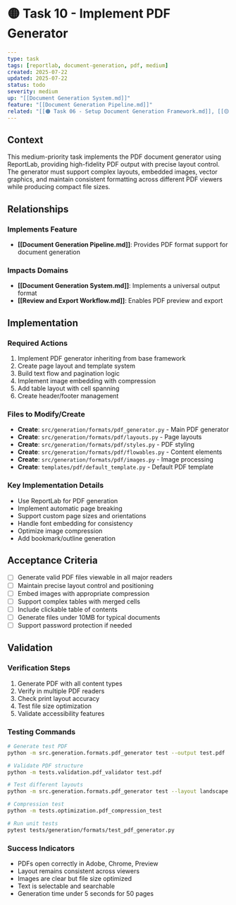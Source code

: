 # 🟡 Task 10 - Implement PDF Generator

```yaml
---
type: task
tags: [reportlab, document-generation, pdf, medium]
created: 2025-07-22
updated: 2025-07-22
status: todo
severity: medium
up: "[[Document Generation System.md]]"
feature: "[[Document Generation Pipeline.md]]"
related: "[[🟠 Task 06 - Setup Document Generation Framework.md]], [[🟡 Task 09 - Implement DOCX Generator.md]]"
---
```

## Context

This medium-priority task implements the PDF document generator using ReportLab, providing high-fidelity PDF output with precise layout control. The generator must support complex layouts, embedded images, vector graphics, and maintain consistent formatting across different PDF viewers while producing compact file sizes.

## Relationships

### Implements Feature

- **[[Document Generation Pipeline.md]]**: Provides PDF format support for document generation

### Impacts Domains

- **[[Document Generation System.md]]**: Implements a universal output format
- **[[Review and Export Workflow.md]]**: Enables PDF preview and export

## Implementation

### Required Actions

1. Implement PDF generator inheriting from base framework
2. Create page layout and template system
3. Build text flow and pagination logic
4. Implement image embedding with compression
5. Add table layout with cell spanning
6. Create header/footer management

### Files to Modify/Create

- **Create**: `src/generation/formats/pdf_generator.py` - Main PDF generator
- **Create**: `src/generation/formats/pdf/layouts.py` - Page layouts
- **Create**: `src/generation/formats/pdf/styles.py` - PDF styling
- **Create**: `src/generation/formats/pdf/flowables.py` - Content elements
- **Create**: `src/generation/formats/pdf/images.py` - Image processing
- **Create**: `templates/pdf/default_template.py` - Default PDF template

### Key Implementation Details

- Use ReportLab for PDF generation
- Implement automatic page breaking
- Support custom page sizes and orientations
- Handle font embedding for consistency
- Optimize image compression
- Add bookmark/outline generation

## Acceptance Criteria

- [ ] Generate valid PDF files viewable in all major readers
- [ ] Maintain precise layout control and positioning
- [ ] Embed images with appropriate compression
- [ ] Support complex tables with merged cells
- [ ] Include clickable table of contents
- [ ] Generate files under 10MB for typical documents
- [ ] Support password protection if needed

## Validation

### Verification Steps

1. Generate PDF with all content types
2. Verify in multiple PDF readers
3. Check print layout accuracy
4. Test file size optimization
5. Validate accessibility features

### Testing Commands

```bash
# Generate test PDF
python -m src.generation.formats.pdf_generator test --output test.pdf

# Validate PDF structure
python -m tests.validation.pdf_validator test.pdf

# Test different layouts
python -m src.generation.formats.pdf_generator test --layout landscape

# Compression test
python -m tests.optimization.pdf_compression_test

# Run unit tests
pytest tests/generation/formats/test_pdf_generator.py
```

### Success Indicators

- PDFs open correctly in Adobe, Chrome, Preview
- Layout remains consistent across viewers
- Images are clear but file size optimized
- Text is selectable and searchable
- Generation time under 5 seconds for 50 pages
